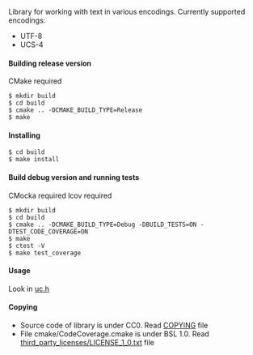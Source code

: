 Library for working with text in various encodings. Currently supported
encodings:

* UTF-8
* UCS-4

#### Building release version
CMake required
```
$ mkdir build
$ cd build
$ cmake .. -DCMAKE_BUILD_TYPE=Release
$ make
```

#### Installing
```
$ cd build
$ make install
```

#### Build debug version and running tests
CMocka required
lcov required
```
$ mkdir build
$ cd build
$ cmake .. -DCMAKE_BUILD_TYPE=Debug -DBUILD_TESTS=ON -DTEST_CODE_COVERAGE=ON
$ make
$ ctest -V
$ make test_coverage
```

#### Usage
Look in [uc.h](https://github.com/edomin/libuconvert/tree/master/include/uc.h)

#### Copying

* Source code of library is under CC0. Read [COPYING](https://github.com/edomin/libuconvert/tree/master/COPYING) file
* File cmake/CodeCoverage.cmake is under BSL 1.0. Read [third_party_licenses/LICENSE_1_0.txt](https://github.com/edomin/libuconvert/tree/master/third_party_licenses/LICENSE_1_0.txt) file

